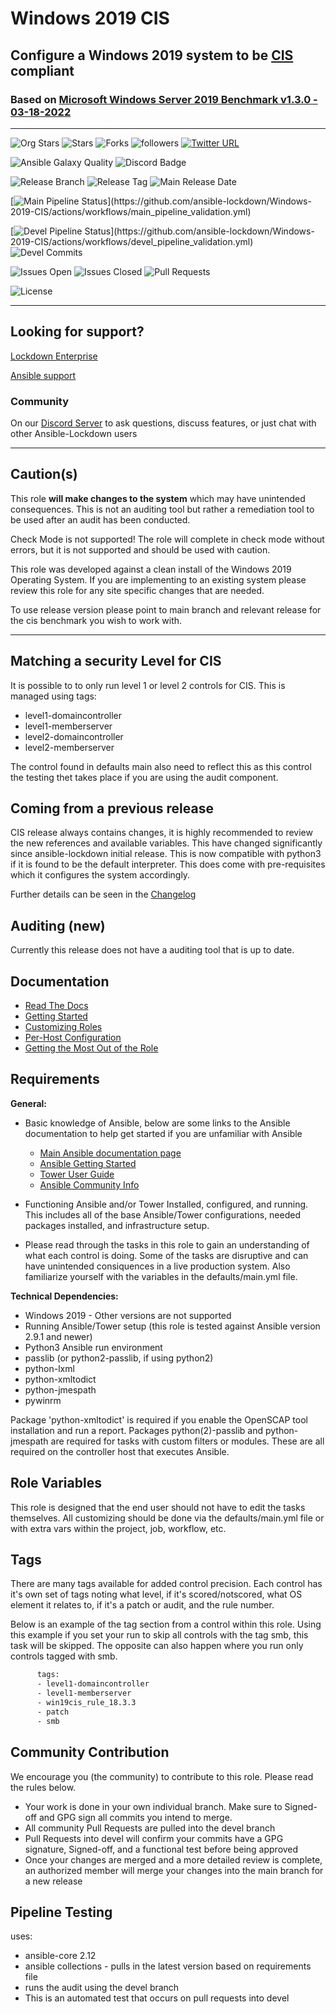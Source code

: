 # Windows 2019 CIS

## Configure a Windows 2019 system to be [CIS](https://www.cisecurity.org/cis-benchmarks/) compliant

### Based on [ Microsoft Windows Server 2019 Benchmark v1.3.0 - 03-18-2022 ](https://www.cisecurity.org/cis-benchmarks/)

---

![Org Stars](https://img.shields.io/github/stars/ansible-lockdown?label=Org%20Stars&style=social)
![Stars](https://img.shields.io/github/stars/ansible-lockdown/Windows-2019-CIS?label=Repo%20Stars&style=social)
![Forks](https://img.shields.io/github/forks/ansible-lockdown/Windows-2019-CIS?style=social)
![followers](https://img.shields.io/github/followers/ansible-lockdown?style=social)
[![Twitter URL](https://img.shields.io/twitter/url/https/twitter.com/AnsibleLockdown.svg?style=social&label=Follow%20%40AnsibleLockdown)](https://twitter.com/AnsibleLockdown)

![Ansible Galaxy Quality](https://img.shields.io/ansible/quality/56324?label=Quality&&logo=ansible)
![Discord Badge](https://img.shields.io/discord/925818806838919229?logo=discord)

![Release Branch](https://img.shields.io/badge/Release%20Branch-Main-brightgreen)
![Release Tag](https://img.shields.io/github/v/tag/ansible-lockdown/Windows-2019-CIS?label=Release%20Tag&&color=success)
![Main Release Date](https://img.shields.io/github/release-date/ansible-lockdown/Windows-2019-CIS?label=Release%20Date)

[![Main Pipeline Status](https://github.com/ansible-lockdown/Windows-2019-CIS/actions/workflows/main_pipeline_validation.yml/badge.svg?)](https://github.com/ansible-lockdown/Windows-2019-CIS/actions/workflows/main_pipeline_validation.yml)

[![Devel Pipeline Status](https://github.com/ansible-lockdown/Windows-2019-CIS/actions/workflows/devel_pipeline_validation.yml/badge.svg?)](https://github.com/ansible-lockdown/Windows-2019-CIS/actions/workflows/devel_pipeline_validation.yml)
![Devel Commits](https://img.shields.io/github/commit-activity/m/ansible-lockdown/Windows-2019-CIS/devel?color=dark%20green&label=Devel%20Branch%20Commits)

![Issues Open](https://img.shields.io/github/issues-raw/ansible-lockdown/Windows-2019-CIS?label=Open%20Issues)
![Issues Closed](https://img.shields.io/github/issues-closed-raw/ansible-lockdown/Windows-2019-CIS?label=Closed%20Issues&&color=success)
![Pull Requests](https://img.shields.io/github/issues-pr/ansible-lockdown/Windows-2019-CIS?label=Pull%20Requests)

![License](https://img.shields.io/github/license/ansible-lockdown/Windows-2019-CIS?label=License)

---

## Looking for support?

[Lockdown Enterprise](https://www.lockdownenterprise.com#GH_AL_WINDOWS_2019_cis)

[Ansible support](https://www.mindpointgroup.com/cybersecurity-products/ansible-counselor#GH_AL_WINDOWS_2019_cis)

### Community

On our [Discord Server](https://discord.io/ansible-lockdown) to ask questions, discuss features, or just chat with other Ansible-Lockdown users

---

## Caution(s)

This role **will make changes to the system** which may have unintended consequences. This is not an auditing tool but rather a remediation tool to be used after an audit has been conducted.

Check Mode is not supported! The role will complete in check mode without errors, but it is not supported and should be used with caution.

This role was developed against a clean install of the Windows 2019 Operating System. If you are implementing to an existing system please review this role for any site specific changes that are needed.

To use release version please point to main branch and relevant release for the cis benchmark you wish to work with.

---

## Matching a security Level for CIS

It is possible to to only run level 1 or level 2 controls for CIS.
This is managed using tags:

- level1-domaincontroller
- level1-memberserver
- level2-domaincontroller
- level2-memberserver

The control found in defaults main also need to reflect this as this control the testing thet takes place if you are using the audit component.

## Coming from a previous release

CIS release always contains changes, it is highly recommended to review the new references and available variables. This have changed significantly since ansible-lockdown initial release.
This is now compatible with python3 if it is found to be the default interpreter. This does come with pre-requisites which it configures the system accordingly.

Further details can be seen in the [Changelog](./ChangeLog.md)

## Auditing (new)

Currently this release does not have a auditing tool that is up to date.

## Documentation

- [Read The Docs](https://ansible-lockdown.readthedocs.io/en/latest/)
- [Getting Started](https://www.lockdownenterprise.com/docs/getting-started-with-lockdown#GH_AL_WINDOWS_2019_cis)
- [Customizing Roles](https://www.lockdownenterprise.com/docs/customizing-lockdown-enterprise#GH_AL_WINDOWS_2019_cis)
- [Per-Host Configuration](https://www.lockdownenterprise.com/docs/per-host-lockdown-enterprise-configuration#GH_AL_WINDOWS_2019_cis)
- [Getting the Most Out of the Role](https://www.lockdownenterprise.com/docs/get-the-most-out-of-lockdown-enterprise#GH_AL_WINDOWS_2019_cis)

## Requirements

**General:**

- Basic knowledge of Ansible, below are some links to the Ansible documentation to help get started if you are unfamiliar with Ansible

  - [Main Ansible documentation page](https://docs.ansible.com)
  - [Ansible Getting Started](https://docs.ansible.com/ansible/latest/user_guide/intro_getting_started.html)
  - [Tower User Guide](https://docs.ansible.com/ansible-tower/latest/html/userguide/index.html)
  - [Ansible Community Info](https://docs.ansible.com/ansible/latest/community/index.html)
- Functioning Ansible and/or Tower Installed, configured, and running. This includes all of the base Ansible/Tower configurations, needed packages installed, and infrastructure setup.
- Please read through the tasks in this role to gain an understanding of what each control is doing. Some of the tasks are disruptive and can have unintended consiquences in a live production system. Also familiarize yourself with the variables in the defaults/main.yml file.

**Technical Dependencies:**

- Windows 2019 - Other versions are not supported
- Running Ansible/Tower setup (this role is tested against Ansible version 2.9.1 and newer)
- Python3 Ansible run environment
- passlib (or python2-passlib, if using python2)
- python-lxml
- python-xmltodict
- python-jmespath
- pywinrm

Package 'python-xmltodict' is required if you enable the OpenSCAP tool installation and run a report. Packages python(2)-passlib and python-jmespath are required for tasks with custom filters or modules. These are all required on the controller host that executes Ansible.

## Role Variables

This role is designed that the end user should not have to edit the tasks themselves. All customizing should be done via the defaults/main.yml file or with extra vars within the project, job, workflow, etc.

## Tags

There are many tags available for added control precision. Each control has it's own set of tags noting what level, if it's scored/notscored, what OS element it relates to, if it's a patch or audit, and the rule number.

Below is an example of the tag section from a control within this role. Using this example if you set your run to skip all controls with the tag smb, this task will be skipped. The opposite can also happen where you run only controls tagged with smb.

```sh
      tags:
      - level1-domaincontroller
      - level1-memberserver
      - win19cis_rule_18.3.3
      - patch
      - smb
```

## Community Contribution

We encourage you (the community) to contribute to this role. Please read the rules below.

- Your work is done in your own individual branch. Make sure to Signed-off and GPG sign all commits you intend to merge.
- All community Pull Requests are pulled into the devel branch
- Pull Requests into devel will confirm your commits have a GPG signature, Signed-off, and a functional test before being approved
- Once your changes are merged and a more detailed review is complete, an authorized member will merge your changes into the main branch for a new release

## Pipeline Testing

uses:

- ansible-core 2.12
- ansible collections - pulls in the latest version based on requirements file
- runs the audit using the devel branch
- This is an automated test that occurs on pull requests into devel
